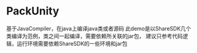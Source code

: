 # PackUnity
基于JavaCompiler，在java上编译java类或者源码
此demo是以ShareSDK几个类编译为范例，类之间一起编译，需要依赖所关联的jar包，
建议只参考代码逻辑，运行环境需要依赖ShareSDK的一些环境和jar包

